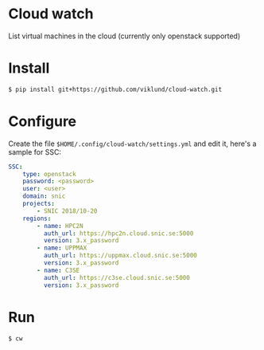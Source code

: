 # Cloud watch

List virtual machines in the cloud (currently only openstack supported)

# Install

```bash
$ pip install git+https://github.com/viklund/cloud-watch.git
```

# Configure

Create the file `$HOME/.config/cloud-watch/settings.yml` and edit it, here's a
sample for SSC:

```yaml
SSC:
    type: openstack
    password: <password>
    user: <user>
    domain: snic
    projects:
        - SNIC 2018/10-20
    regions:
        - name: HPC2N
          auth_url: https://hpc2n.cloud.snic.se:5000
          version: 3.x_password
        - name: UPPMAX
          auth_url: https://uppmax.cloud.snic.se:5000
          version: 3.x_password
        - name: C3SE
          auth_url: https://c3se.cloud.snic.se:5000
          version: 3.x_password
```

# Run

```bash
$ cw
```
